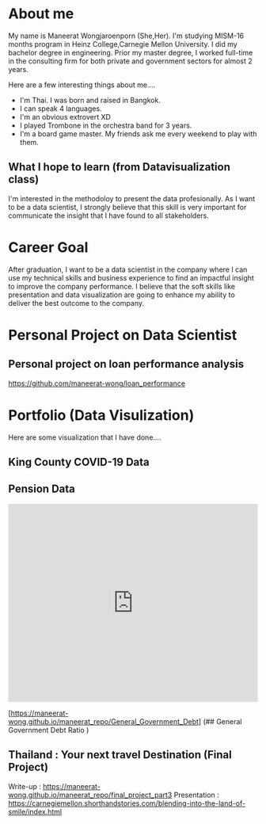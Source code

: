 # About me
My name is Maneerat Wongjaroenporn (She,Her). I'm studying MISM-16 months program in Heinz College,Carnegie Mellon University.
I did my bachelor degree in engineering. Prior my master degree, I worked full-time in the consulting firm for both private and government sectors for almost 2 years.

Here are a few interesting things about me....
- I'm Thai. I was born and raised in Bangkok.
- I can speak 4 languages.
- I'm an obvious extrovert XD
- I played Trombone in the orchestra band for 3 years.
- I'm a board game master. My friends ask me every weekend to play with them.

## What I hope to learn (from Datavisualization class)
I'm interested in the methodoloy to present the data profesionally. As I want to be a data scientist, I strongly believe that this skill is very important for communicate the insight that I have found to all stakeholders.

# Career Goal
After graduation, I want to be a data scientist in the company where I can use my technical skills and business experience to find an impactful insight to improve the company performance. I believe that the soft skills like presentation and data visualization are going to enhance my ability to deliver the best outcome to the company.

# Personal Project on Data Scientist
## Personal project on loan performance analysis

https://github.com/maneerat-wong/loan_performance

# Portfolio (Data Visulization)
Here are some visualization that I have done....

## King County COVID-19 Data
<div class="flourish-embed flourish-chart" data-src="visualisation/3707683" data-url="https://flo.uri.sh/visualisation/3707683/embed" aria-label=""><script src="https://public.flourish.studio/resources/embed.js"></script></div>

## Pension Data
<iframe title="Pension Data" aria-label="chart" id="datawrapper-chart-swas4" src="https://datawrapper.dwcdn.net/swas4/1/" scrolling="no" frameborder="0" style="width: 0; min-width: 100% !important; border: none;" height="400"></iframe><script type="text/javascript">!function(){"use strict";window.addEventListener("message",(function(a){if(void 0!==a.data["datawrapper-height"])for(var e in a.data["datawrapper-height"]){var t=document.getElementById("datawrapper-chart-"+e)||document.querySelector("iframe[src*='"+e+"']");t&&(t.style.height=a.data["datawrapper-height"][e]+"px")}}))}();
</script>

[https://maneerat-wong.github.io/maneerat_repo/General_Government_Debt] (## General Government Debt Ratio )

## Thailand : Your next travel Destination (Final Project)

Write-up : https://maneerat-wong.github.io/maneerat_repo/final_project_part3
Presentation : https://carnegiemellon.shorthandstories.com/blending-into-the-land-of-smile/index.html
